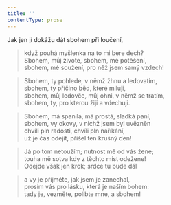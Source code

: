 ```yaml
---
title: ''
contentType: prose
---
```


Jak jen jí dokážu dát sbohem při loučení,

> když pouhá myšlenka na to mi bere dech?  
> Sbohem, můj živote, sbohem, mé potěšení,  
> sbohem, mé soužení, pro něž jsem samý vzdech!

> Sbohem, ty pohlede, v němž žhnu a ledovatím,  
> sbohem, ty příčino běd, které miluji,  
> sbohem, můj ledovče, můj ohni, v němž se tratím,  
> sbohem, ty, pro kterou žiji a vdechuji.

> Sbohem, má spanilá, má prostá, sladká paní,  
> sbohem, vy okovy, v nichž jsem byl uvězněn  
> chvíli pln radosti, chvíli pln naříkání,  
> už je čas odejít, přišel ten krušný den!

> Já po tom netoužím; nutnost mě od vás žene;  
> touha mě sotva kdy z těchto míst odežene!  
> Odejde však jen krok; srdce tu bude dál

> a vy je přijměte, jak jsem je zanechal,  
> prosím vás pro lásku, která je naším bohem:  
> tady je, vezměte, polibte mne, a sbohem!
